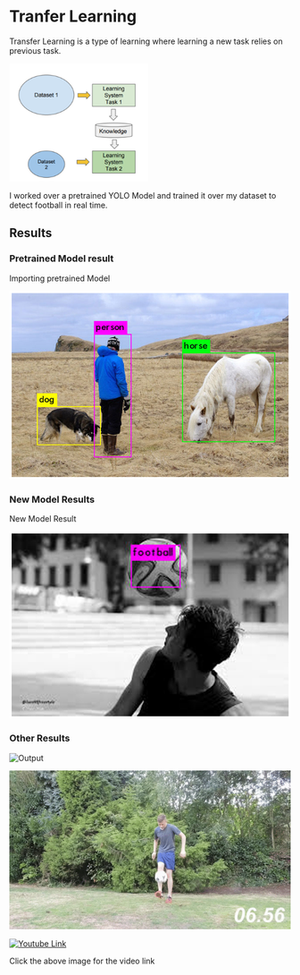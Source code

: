 # Tranfer Learning

Transfer Learning is a type of learning where learning a new task relies on previous task.

![Tranfer-learning](Assets/Transfer-Learning.png)

I worked over a pretrained YOLO Model and trained it over my dataset to detect football in real time. 

## Results

### Pretrained Model result

Importing pretrained Model

![Pretrained_Model_result](Assets/Pretrained_Model_Result.png)

### New Model Results

New Model Result

![New Model Result](Assets/New_Model_Result.png)

### Other Results

![Output](Assets/output.gif)

![Output](Assets/output2.gif)

[![Youtube Link](https://img.youtube.com/vi/DY5EdGvKP2Q/0.jpg)](https://www.youtube.com/watch?v=DY5EdGvKP2Q)

Click the above image for the video link
